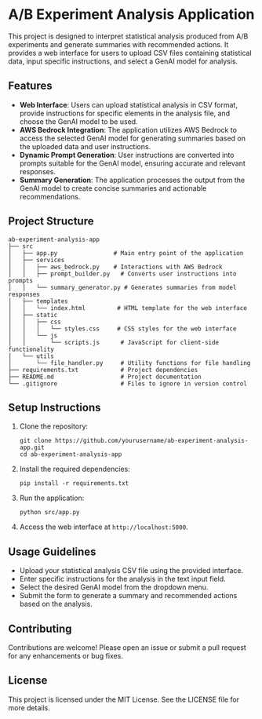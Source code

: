 # A/B Experiment Analysis Application

This project is designed to interpret statistical analysis produced from A/B experiments and generate summaries with recommended actions. It provides a web interface for users to upload CSV files containing statistical data, input specific instructions, and select a GenAI model for analysis.

## Features

- **Web Interface**: Users can upload statistical analysis in CSV format, provide instructions for specific elements in the analysis file, and choose the GenAI model to be used.
- **AWS Bedrock Integration**: The application utilizes AWS Bedrock to access the selected GenAI model for generating summaries based on the uploaded data and user instructions.
- **Dynamic Prompt Generation**: User instructions are converted into prompts suitable for the GenAI model, ensuring accurate and relevant responses.
- **Summary Generation**: The application processes the output from the GenAI model to create concise summaries and actionable recommendations.

## Project Structure

```
ab-experiment-analysis-app
├── src
│   ├── app.py                # Main entry point of the application
│   ├── services
│   │   ├── aws_bedrock.py    # Interactions with AWS Bedrock
│   │   ├── prompt_builder.py   # Converts user instructions into prompts
│   │   └── summary_generator.py # Generates summaries from model responses
│   ├── templates
│   │   └── index.html         # HTML template for the web interface
│   ├── static
│   │   ├── css
│   │   │   └── styles.css     # CSS styles for the web interface
│   │   └── js
│   │       └── scripts.js      # JavaScript for client-side functionality
│   └── utils
│       └── file_handler.py     # Utility functions for file handling
├── requirements.txt            # Project dependencies
├── README.md                   # Project documentation
└── .gitignore                  # Files to ignore in version control
```

## Setup Instructions

1. Clone the repository:
   ```
   git clone https://github.com/yourusername/ab-experiment-analysis-app.git
   cd ab-experiment-analysis-app
   ```

2. Install the required dependencies:
   ```
   pip install -r requirements.txt
   ```

3. Run the application:
   ```
   python src/app.py
   ```

4. Access the web interface at `http://localhost:5000`.

## Usage Guidelines

- Upload your statistical analysis CSV file using the provided interface.
- Enter specific instructions for the analysis in the text input field.
- Select the desired GenAI model from the dropdown menu.
- Submit the form to generate a summary and recommended actions based on the analysis.

## Contributing

Contributions are welcome! Please open an issue or submit a pull request for any enhancements or bug fixes.

## License

This project is licensed under the MIT License. See the LICENSE file for more details.